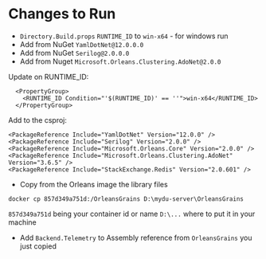 ﻿# Changes to Run

* `Directory.Build.props` `RUNTIME_ID` to `win-x64` - for windows run
* Add from NuGet `YamlDotNet@12.0.0.0`
* Add from NuGet `Serilog@2.0.0.0`
* Add from Nuget `Microsoft.Orleans.Clustering.AdoNet@2.0.0`

Update on RUNTIME_ID:

```
  <PropertyGroup>
    <RUNTIME_ID Condition="'$(RUNTIME_ID)' == ''">win-x64</RUNTIME_ID>
  </PropertyGroup>
```

Add to the csproj:
```
<PackageReference Include="YamlDotNet" Version="12.0.0" />
<PackageReference Include="Serilog" Version="2.0.0" />
<PackageReference Include="Microsoft.Orleans.Core" Version="2.0.0" />
<PackageReference Include="Microsoft.Orleans.Clustering.AdoNet" Version="3.6.5" />
<PackageReference Include="StackExchange.Redis" Version="2.0.601" />
```

* Copy from the Orleans image the library files

`docker cp 857d349a751d:/OrleansGrains D:\mydu-server\OrleansGrains`

`857d349a751d` being your container id or name
`D:\...` where to put it in your machine

* Add `Backend.Telemetry` to Assembly reference from `OrleansGrains` you just copied
